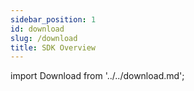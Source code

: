 ```yaml
---
sidebar_position: 1
id: download
slug: /download
title: SDK Overview
---
```

import Download from '../../download.md';

<Download 
java_url="https://github.com/smartxworks/cloudtower-java-sdk/releases/tag/v2.4.0"
go_url="https://github.com/smartxworks/cloudtower-go-sdk/releases/tag/v2.4.0"
python_url="https://github.com/smartxworks/cloudtower-python-sdk/releases/tag/v2.4.0"
node_url="https://github.com/smartxworks/cloudtower-node-sdk/releases/tag/v2.4.1"
/>
